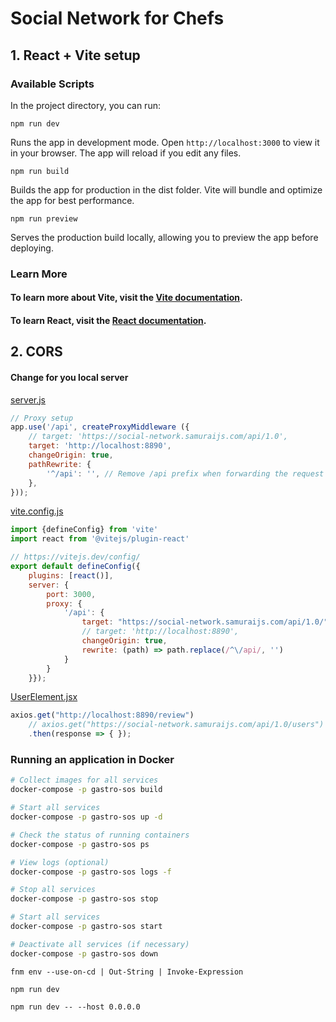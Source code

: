 # Social Network for Chefs

## 1. React + Vite setup

### Available Scripts
In the project directory, you can run:

`npm run dev`

Runs the app in development mode.
Open `http://localhost:3000` to view it in your browser.
The app will reload if you edit any files.

`npm run build`

Builds the app for production in the dist folder.
Vite will bundle and optimize the app for best performance.

`npm run preview`

Serves the production build locally, allowing you to preview the app before deploying.

### Learn More
#### To learn more about Vite, visit the [Vite documentation](https://vitejs.dev/).
#### To learn React, visit the [React documentation](https://react.dev/).

## 2. CORS

#### Change for you local server

[server.js](server.js)

```javascript
// Proxy setup
app.use('/api', createProxyMiddleware ({
	// target: 'https://social-network.samuraijs.com/api/1.0',
	target: 'http://localhost:8890',
	changeOrigin: true,
	pathRewrite: {
		'^/api': '', // Remove /api prefix when forwarding the request
	},
}));
```

[vite.config.js](vite.config.js)

```javascript
import {defineConfig} from 'vite'
import react from '@vitejs/plugin-react'

// https://vitejs.dev/config/
export default defineConfig({
	plugins: [react()],
	server: {
		port: 3000,
		proxy: {
			'/api': {
				target: "https://social-network.samuraijs.com/api/1.0/",
				// target: 'http://localhost:8890',
				changeOrigin: true,
				rewrite: (path) => path.replace(/^\/api/, '')
			}
		}
	}});
```

[UserElement.jsx](src%2Fcompoments%2Fmain%2Fuser%2FUserComponent.jsx)

```javascript
axios.get("http://localhost:8890/review")
	// axios.get("https://social-network.samuraijs.com/api/1.0/users")
	.then(response => { });
```

### Running an application in Docker

```bash
# Collect images for all services
docker-compose -p gastro-sos build

# Start all services
docker-compose -p gastro-sos up -d

# Check the status of running containers
docker-compose -p gastro-sos ps

# View logs (optional)
docker-compose -p gastro-sos logs -f

# Stop all services
docker-compose -p gastro-sos stop

# Start all services
docker-compose -p gastro-sos start

# Deactivate all services (if necessary)
docker-compose -p gastro-sos down
```

```
fnm env --use-on-cd | Out-String | Invoke-Expression

npm run dev

npm run dev -- --host 0.0.0.0
```